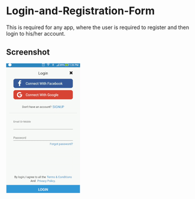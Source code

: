 # Login-and-Registration-Form
This is required for any app, where the user is required to register and then login to his/her account.

## Screenshot  
![Alt text](Video.gif?raw=true)
